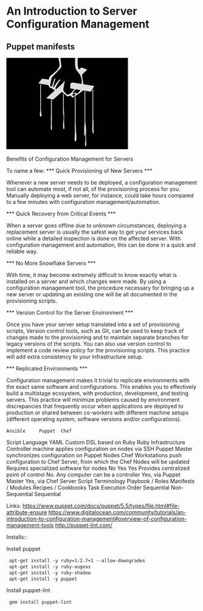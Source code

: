 # An Introduction to Server Configuration Management


## Puppet manifests

![Layout](https://github.com/viictoo/alx-system_engineering-devops/blob/master/0x0A-configuration_management/resources/puppeteer.jpg)


Benefits of Configuration Management for Servers

To name a few:
*** Quick Provisioning of New Servers ***

Whenever a new server needs to be deployed, a configuration management tool can automate most, if not all, of the provisioning process for you. Manually deploying a web server, for instance, could take hours compared to a few minutes with configuration management/automation.

*** Quick Recovery from Critical Events ***

When a server goes offline due to unknown circumstances, deploying a replacement server is usually the safest way to get your services back online while a detailed inspection is done on the affected server. With configuration management and automation, this can be done in a quick and reliable way.

*** No More Snowflake Servers ***

With time, it may become extremely difficult to know exactly what is installed on a server and which changes were made. By using a configuration management tool, the procedure necessary for bringing up a new server or updating an existing one will be all documented in the provisioning scripts.

*** Version Control for the Server Environment ***

Once you have your server setup translated into a set of provisioning scripts,
Version control tools, such as Git, can be used to keep track of changes made to the provisioning and to maintain separate branches for legacy versions of the scripts. You can also use version control to implement a code review policy for the provisioning scripts. This practice will add extra consistency to your infrastructure setup.

*** Replicated Environments ***

Configuration management makes it trivial to replicate environments with the exact same software and configurations. This enables you to effectively build a multistage ecosystem, with production, development, and testing servers. This practice will minimize problems caused by environment discrepancies that frequently occur when applications are deployed to production or shared between co-workers with different machine setups (different operating system, software versions and/or configurations).

 	Ansible 	Puppet 	Chef
Script Language 	YAML 	Custom DSL based on Ruby 	Ruby
Infrastructure 	Controller machine applies configuration on nodes via SSH 	Puppet Master synchronizes configuration on Puppet Nodes 	Chef Workstations push configuration to Chef Server, from which the Chef Nodes will be updated
Requires specialized software for nodes 	No 	Yes 	Yes
Provides centralized point of control 	No. Any computer can be a controller 	Yes, via Puppet Master 	Yes, via Chef Server
Script Terminology 	Playbook / Roles 	Manifests / Modules 	Recipes / Cookbooks
Task Execution Order 	Sequential 	Non-Sequential 	Sequential


Links:
https://www.puppet.com/docs/puppet/5.5/types/file.html#file-attribute-ensure
https://www.digitalocean.com/community/tutorials/an-introduction-to-configuration-management#overview-of-configuration-management-tools
http://puppet-lint.com/

 Installs::

Install puppet
```
 apt-get install -y ruby=1:2.7+1 --allow-downgrades
 apt-get install -y ruby-augeas
 apt-get install -y ruby-shadow
 apt-get install -y puppet
```

Install puppet-lint
```
 gem install puppet-lint
```
